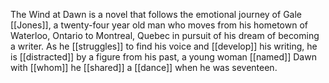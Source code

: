 The Wind at Dawn is a novel that follows the emotional journey of Gale [[Jones]], a twenty-four year old man who moves from his hometown of Waterloo, Ontario to Montreal, Quebec in pursuit of his dream of becoming a writer. As he [[struggles]] to find his voice and [[develop]] his writing, he is [[distracted]] by a figure from his past, a young woman [[named]] Dawn with [[whom]] he [[shared]] a [[dance]] when he was seventeen.
